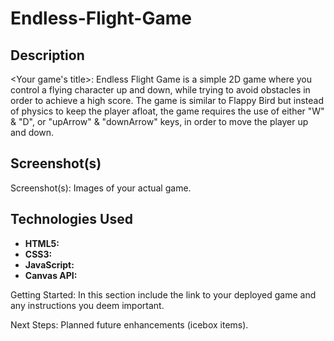 # Endless-Flight-Game

## Description

<Your game's title>: Endless Flight Game is a simple 2D game where you control a flying character up and down, while trying to avoid obstacles in order to achieve a high score.
The game is similar to Flappy Bird but instead of physics to keep the player afloat, the game requires the use of either "W" & "D", or "upArrow" & "downArrow" keys, in order to move the player up and down.

## Screenshot(s)

Screenshot(s): Images of your actual game.

## Technologies Used

- **HTML5:**
- **CSS3:**
- **JavaScript:**
- **Canvas API:**

Getting Started: In this section include the link to your deployed game and any instructions you deem important.

Next Steps: Planned future enhancements (icebox items).
